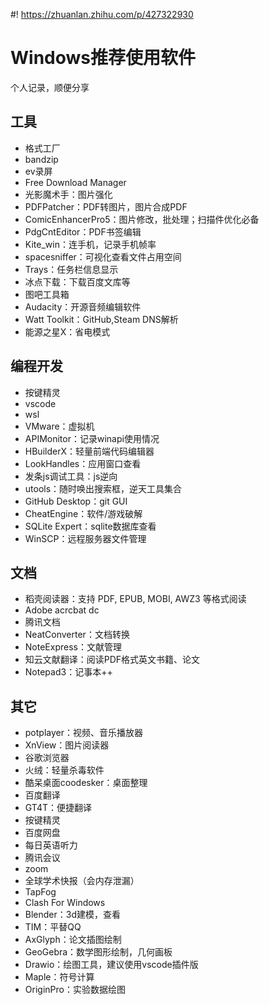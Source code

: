 #! https://zhuanlan.zhihu.com/p/427322930

# Windows推荐使用软件

个人记录，顺便分享

## 工具

- 格式工厂
- bandzip
- ev录屏
- Free Download Manager
- 光影魔术手：图片强化
- PDFPatcher：PDF转图片，图片合成PDF
- ComicEnhancerPro5：图片修改，批处理；扫描件优化必备
- PdgCntEditor：PDF书签编辑
- Kite_win：连手机，记录手机帧率
- spacesniffer：可视化查看文件占用空间
- Trays：任务栏信息显示
- 冰点下载：下载百度文库等
- 图吧工具箱
- Audacity：开源音频编辑软件
- Watt Toolkit：GitHub,Steam DNS解析
- 能源之星X：省电模式


## 编程开发

- 按键精灵
- vscode
- wsl
- VMware：虚拟机
- APIMonitor：记录winapi使用情况
- HBuilderX：轻量前端代码编辑器
- LookHandles：应用窗口查看
- 发条js调试工具：js逆向
- utools：随时唤出搜索框，逆天工具集合
- GitHub Desktop：git GUI
- CheatEngine：软件/游戏破解
- SQLite Expert：sqlite数据库查看
- WinSCP：远程服务器文件管理

## 文档

- 稻壳阅读器：支持 PDF, EPUB, MOBI, AWZ3 等格式阅读
- Adobe acrcbat dc
- 腾讯文档
- NeatConverter：文档转换
- NoteExpress：文献管理
- 知云文献翻译：阅读PDF格式英文书籍、论文
- Notepad3：记事本++


## 其它

- potplayer：视频、音乐播放器
- XnView：图片阅读器
- 谷歌浏览器
- 火绒：轻量杀毒软件
- 酷呆桌面coodesker：桌面整理
- 百度翻译
- GT4T：便捷翻译
- 按键精灵
- 百度网盘
- 每日英语听力
- 腾讯会议
- zoom
- 全球学术快报（会内存泄漏）
- TapFog
- Clash For Windows
- Blender：3d建模，查看
- TIM：平替QQ
- AxGlyph：论文插图绘制
- GeoGebra：数学图形绘制，几何画板
- Drawio：绘图工具，建议使用vscode插件版
- Maple：符号计算
- OriginPro：实验数据绘图